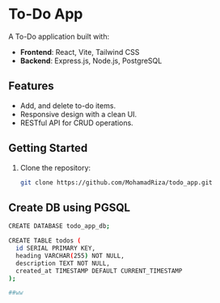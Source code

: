 # To-Do App

A To-Do application built with:
- **Frontend**: React, Vite, Tailwind CSS
- **Backend**: Express.js, Node.js, PostgreSQL

## Features
- Add, and delete to-do items.
- Responsive design with a clean UI.
- RESTful API for CRUD operations.

## Getting Started
1. Clone the repository:
   ```bash
   git clone https://github.com/MohamadRiza/todo_app.git

## Create DB using PGSQL
```bash
CREATE DATABASE todo_app_db;

CREATE TABLE todos (
  id SERIAL PRIMARY KEY,
  heading VARCHAR(255) NOT NULL,
  description TEXT NOT NULL,
  created_at TIMESTAMP DEFAULT CURRENT_TIMESTAMP
);

##ww
